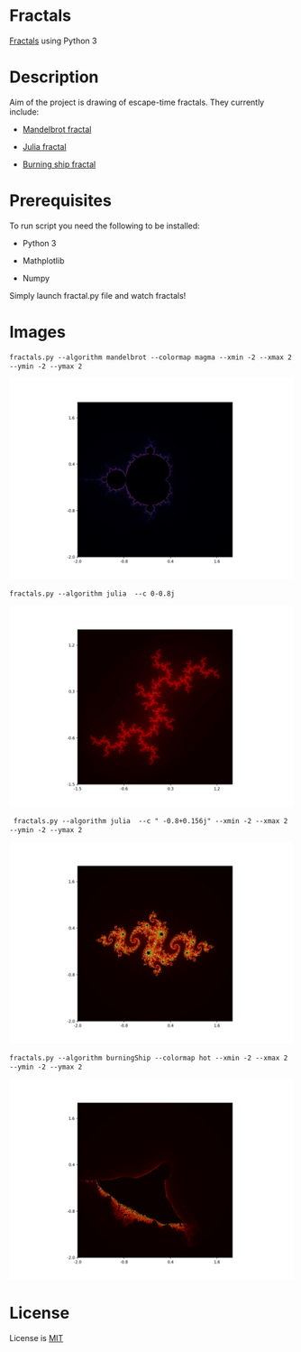 # Fractals

[Fractals](https://en.wikipedia.org/wiki/Fractal) using Python 3

# Description

Aim of the project is drawing of escape-time fractals. They currently include:

* [Mandelbrot fractal](https://en.wikipedia.org/wiki/Mandelbrot_set)

* [Julia fractal](https://en.wikipedia.org/wiki/Julia_set)

* [Burning ship fractal](https://en.wikipedia.org/wiki/Burning_Ship_fractal)

# Prerequisites

To run script you need the following to be installed:

* Python 3

* Mathplotlib

* Numpy

Simply launch fractal.py file and watch fractals!

# Images

    fractals.py --algorithm mandelbrot --colormap magma --xmin -2 --xmax 2 --ymin -2 --ymax 2

![Alt Mandelbrot](/images/mandelbrot.png?raw=true "Mandelbrot")

    fractals.py --algorithm julia  --c 0-0.8j
    
 ![Alt Julia](/images/julia0_8_j.png?raw=true "Julia")
 
     fractals.py --algorithm julia  --c " -0.8+0.156j" --xmin -2 --xmax 2 --ymin -2 --ymax 2
    
 ![Alt Julia](/images/julia0_8_0_156_j.png?raw=true "Julia")

    fractals.py --algorithm burningShip --colormap hot --xmin -2 --xmax 2 --ymin -2 --ymax 2

![Alt Burning Ship](/images/burningShip.png?raw=true "Burning Ship")


# License

License is [MIT](../master/LICENSE)


